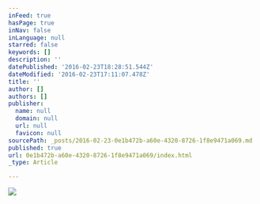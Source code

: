 ```yaml
---
inFeed: true
hasPage: true
inNav: false
inLanguage: null
starred: false
keywords: []
description: ''
datePublished: '2016-02-23T18:28:51.544Z'
dateModified: '2016-02-23T17:11:07.478Z'
title: ''
author: []
authors: []
publisher:
  name: null
  domain: null
  url: null
  favicon: null
sourcePath: _posts/2016-02-23-0e1b472b-a60e-4320-8726-1f8e9471a069.md
published: true
url: 0e1b472b-a60e-4320-8726-1f8e9471a069/index.html
_type: Article

---
```

![](https://the-grid-user-content.s3-us-west-2.amazonaws.com/bb658e81-0078-4f5c-8343-24ae0d8fba35.JPG)